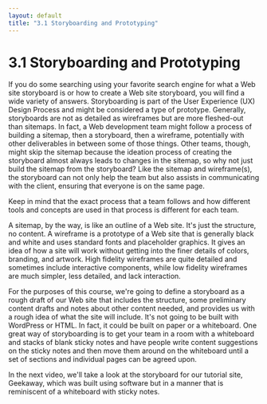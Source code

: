 ```yaml
---
layout: default
title: "3.1 Storyboarding and Prototyping"
---
```


# 3.1 Storyboarding and Prototyping

If you do some searching using your favorite search engine for what a Web site storyboard is or how to create a Web site storyboard, you will find a wide variety of answers. Storyboarding is part of the User Experience (UX) Design Process and might be considered a type of prototype. Generally, storyboards are not as detailed as wireframes but are more fleshed-out than sitemaps. In fact, a Web development team might follow a process of building a sitemap, then a storyboard, then a wireframe, potentially with other deliverables in between some of those things. Other teams, though, might skip the sitemap because the ideation process of creating the storyboard almost always leads to changes in the sitemap, so why not just build the sitemap from the storyboard? Like the sitemap and wireframe(s), the storyboard can not only help the team but also assists in communicating with the client, ensuring that everyone is on the same page.

Keep in mind that the exact process that a team follows and how different tools and concepts are used in that process is different for each team.

A sitemap, by the way, is like an outline of a Web site. It's just the structure, no content. A wireframe is a prototype of a Web site that is generally black and white and uses standard fonts and placeholder graphics. It gives an idea of how a site will work without getting into the finer details of colors, branding, and artwork. High fidelity wireframes are quite detailed and sometimes include interactive components, while low fidelity wireframes are much simpler, less detailed, and lack interaction.

For the purposes of this course, we're going to define a storyboard as a rough draft of our Web site that includes the structure, some preliminary content drafts and notes about other content needed, and provides us with a rough idea of what the site will include. It's not going to be built with WordPress or HTML. In fact, it could be built on paper or a whiteboard. One great way of storyboarding is to get your team in a room with a whiteboard and stacks of blank sticky notes and have people write content suggestions on the sticky notes and then move them around on the whiteboard until a set of sections and individual pages can be agreed upon.

In the next video, we'll take a look at the storyboard for our tutorial site, Geekaway, which was built using software but in a manner that is reminiscent of a whiteboard with sticky notes.
